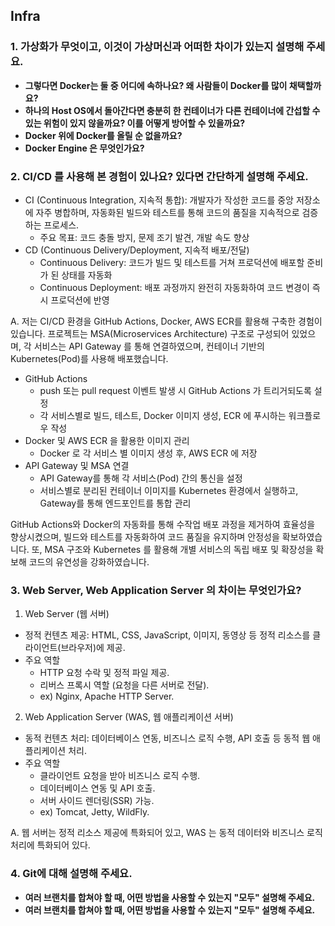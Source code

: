 ## Infra

### **1. 가상화가 무엇이고, 이것이 가상머신과 어떠한 차이가 있는지 설명해 주세요.**

- **그렇다면 Docker는 둘 중 어디에 속하나요? 왜 사람들이 Docker를 많이 채택할까요?**
- **하나의 Host OS에서 돌아간다면 충분히 한 컨테이너가 다른 컨테이너에 간섭할 수 있는 위험이 있지 않을까요? 이를 어떻게 방어할 수 있을까요?**
- **Docker 위에 Docker를 올릴 순 없을까요?**
- **Docker Engine 은 무엇인가요?**

### **2. CI/CD 를 사용해 본 경험이 있나요? 있다면 간단하게 설명해 주세요.**
- CI (Continuous Integration, 지속적 통합): 개발자가 작성한 코드를 중앙 저장소에 자주 병합하며, 자동화된 빌드와 테스트를 통해 코드의 품질을 지속적으로 검증하는 프로세스.
  - 주요 목표: 코드 충돌 방지, 문제 조기 발견, 개발 속도 향상
- CD (Continuous Delivery/Deployment, 지속적 배포/전달)
  - Continuous Delivery: 코드가 빌드 및 테스트를 거쳐 프로덕션에 배포할 준비가 된 상태를 자동화
  - Continuous Deployment: 배포 과정까지 완전히 자동화하여 코드 변경이 즉시 프로덕션에 반영

A. 저는 CI/CD 환경을 GitHub Actions, Docker, AWS ECR를 활용해 구축한 경험이 있습니다.
프로젝트는 MSA(Microservices Architecture) 구조로 구성되어 있었으며, 각 서비스는 API Gateway 를 통해 연결하였으며,
컨테이너 기반의 Kubernetes(Pod)를 사용해 배포했습니다.
  - GitHub Actions
    - push 또는 pull request 이벤트 발생 시 GitHub Actions 가 트리거되도록 설정
    - 각 서비스별로 빌드, 테스트, Docker 이미지 생성, ECR 에 푸시하는 워크플로우 작성
  - Docker 및 AWS ECR 을 활용한 이미지 관리
    - Docker 로 각 서비스 별 이미지 생성 후, AWS ECR 에 저장
  - API Gateway 및 MSA 연결
    - API Gateway를 통해 각 서비스(Pod) 간의 통신을 설정
    - 서비스별로 분리된 컨테이너 이미지를 Kubernetes 환경에서 실행하고, Gateway를 통해 엔드포인트를 통합 관리

GitHub Actions와 Docker의 자동화를 통해 수작업 배포 과정을 제거하여 효율성을 향상시켰으며,
빌드와 테스트를 자동화하여 코드 품질을 유지하며 안정성을 확보하였습니다.
또, MSA 구조와 Kubernetes 를 활용해 개별 서비스의 독립 배포 및 확장성을 확보해 코드의 유연성을 강화하였습니다.

### **3. Web Server, Web Application Server 의 차이는 무엇인가요?**
1. Web Server (웹 서버)
- 정적 컨텐츠 제공: HTML, CSS, JavaScript, 이미지, 동영상 등 정적 리소스를 클라이언트(브라우저)에 제공.
- 주요 역할
  - HTTP 요청 수락 및 정적 파일 제공.
  - 리버스 프록시 역할 (요청을 다른 서버로 전달).
  - ex) Nginx, Apache HTTP Server.
2. Web Application Server (WAS, 웹 애플리케이션 서버)
- 동적 컨텐츠 처리: 데이터베이스 연동, 비즈니스 로직 수행, API 호출 등 동적 웹 애플리케이션 처리.
- 주요 역할
  - 클라이언트 요청을 받아 비즈니스 로직 수행.
  - 데이터베이스 연동 및 API 호출.
  - 서버 사이드 렌더링(SSR) 가능.
  - ex) Tomcat, Jetty, WildFly.

A. 웹 서버는 정적 리소스 제공에 특화되어 있고, WAS 는 동적 데이터와 비즈니스 로직처리에 특화되어 있다.


### 4. Git에 대해 설명해 주세요.

- **여러 브랜치를 합쳐야 할 때, 어떤 방법을 사용할 수 있는지 "모두" 설명해 주세요.**
- **여러 브랜치를 합쳐야 할 때, 어떤 방법을 사용할 수 있는지 "모두" 설명해 주세요.**